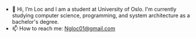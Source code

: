 - 👋 Hi, I’m Loc and I am a student at University of Oslo. I'm currently studying computer science, programming, and system architecture as a bachelor's degree.
- 📫 How to reach me: Ngloc01@gmail.com


